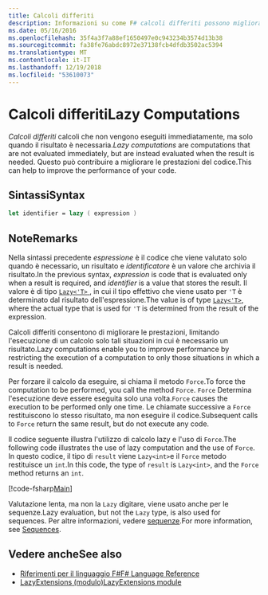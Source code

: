 ```yaml
---
title: Calcoli differiti
description: Informazioni su come F# calcoli differiti possono migliorare le prestazioni delle App e librerie.
ms.date: 05/16/2016
ms.openlocfilehash: 35f4a3f7a88ef1650497e0c943234b3574d13b38
ms.sourcegitcommit: fa38fe76abdc8972e37138fcb4dfdb3502ac5394
ms.translationtype: MT
ms.contentlocale: it-IT
ms.lasthandoff: 12/19/2018
ms.locfileid: "53610073"
---
```

# <a name="lazy-computations"></a><span data-ttu-id="855db-103">Calcoli differiti</span><span class="sxs-lookup"><span data-stu-id="855db-103">Lazy Computations</span></span>

<span data-ttu-id="855db-104">*Calcoli differiti* calcoli che non vengono eseguiti immediatamente, ma solo quando il risultato è necessaria.</span><span class="sxs-lookup"><span data-stu-id="855db-104">*Lazy computations* are computations that are not evaluated immediately, but are instead evaluated when the result is needed.</span></span> <span data-ttu-id="855db-105">Questo può contribuire a migliorare le prestazioni del codice.</span><span class="sxs-lookup"><span data-stu-id="855db-105">This can help to improve the performance of your code.</span></span>

## <a name="syntax"></a><span data-ttu-id="855db-106">Sintassi</span><span class="sxs-lookup"><span data-stu-id="855db-106">Syntax</span></span>

```fsharp
let identifier = lazy ( expression )
```

## <a name="remarks"></a><span data-ttu-id="855db-107">Note</span><span class="sxs-lookup"><span data-stu-id="855db-107">Remarks</span></span>

<span data-ttu-id="855db-108">Nella sintassi precedente *espressione* è il codice che viene valutato solo quando è necessario, un risultato e *identificatore* è un valore che archivia il risultato.</span><span class="sxs-lookup"><span data-stu-id="855db-108">In the previous syntax, *expression* is code that is evaluated only when a result is required, and *identifier* is a value that stores the result.</span></span> <span data-ttu-id="855db-109">Il valore è di tipo [ `Lazy<'T>` ](https://msdn.microsoft.com/library/b29d0af5-6efb-4a55-a278-2662a4ecc489), in cui il tipo effettivo che viene usato per `'T` è determinato dal risultato dell'espressione.</span><span class="sxs-lookup"><span data-stu-id="855db-109">The value is of type [`Lazy<'T>`](https://msdn.microsoft.com/library/b29d0af5-6efb-4a55-a278-2662a4ecc489), where the actual type that is used for `'T` is determined from the result of the expression.</span></span>

<span data-ttu-id="855db-110">Calcoli differiti consentono di migliorare le prestazioni, limitando l'esecuzione di un calcolo solo tali situazioni in cui è necessario un risultato.</span><span class="sxs-lookup"><span data-stu-id="855db-110">Lazy computations enable you to improve performance by restricting the execution of a computation to only those situations in which a result is needed.</span></span>

<span data-ttu-id="855db-111">Per forzare il calcolo da eseguire, si chiama il metodo `Force`.</span><span class="sxs-lookup"><span data-stu-id="855db-111">To force the computation to be performed, you call the method `Force`.</span></span> <span data-ttu-id="855db-112">`Force` Determina l'esecuzione deve essere eseguita solo una volta.</span><span class="sxs-lookup"><span data-stu-id="855db-112">`Force` causes the execution to be performed only one time.</span></span> <span data-ttu-id="855db-113">Le chiamate successive a `Force` restituiscono lo stesso risultato, ma non eseguire il codice.</span><span class="sxs-lookup"><span data-stu-id="855db-113">Subsequent calls to `Force` return the same result, but do not execute any code.</span></span>

<span data-ttu-id="855db-114">Il codice seguente illustra l'utilizzo di calcolo lazy e l'uso di `Force`.</span><span class="sxs-lookup"><span data-stu-id="855db-114">The following code illustrates the use of lazy computation and the use of `Force`.</span></span> <span data-ttu-id="855db-115">In questo codice, il tipo di `result` viene `Lazy<int>`e il `Force` metodo restituisce un `int`.</span><span class="sxs-lookup"><span data-stu-id="855db-115">In this code, the type of `result` is `Lazy<int>`, and the `Force` method returns an `int`.</span></span>

[!code-fsharp[Main](../../../samples/snippets/fsharp/lang-ref-2/snippet73011.fs)]

<span data-ttu-id="855db-116">Valutazione lenta, ma non la `Lazy` digitare, viene usato anche per le sequenze.</span><span class="sxs-lookup"><span data-stu-id="855db-116">Lazy evaluation, but not the `Lazy` type, is also used for sequences.</span></span> <span data-ttu-id="855db-117">Per altre informazioni, vedere [sequenze](sequences.md).</span><span class="sxs-lookup"><span data-stu-id="855db-117">For more information, see [Sequences](sequences.md).</span></span>

## <a name="see-also"></a><span data-ttu-id="855db-118">Vedere anche</span><span class="sxs-lookup"><span data-stu-id="855db-118">See also</span></span>

- [<span data-ttu-id="855db-119">Riferimenti per il linguaggio F#</span><span class="sxs-lookup"><span data-stu-id="855db-119">F# Language Reference</span></span>](index.md)
- [<span data-ttu-id="855db-120">LazyExtensions (modulo)</span><span class="sxs-lookup"><span data-stu-id="855db-120">LazyExtensions module</span></span>](https://msdn.microsoft.com/library/86671f40-84a0-402a-867d-ae596218d948)